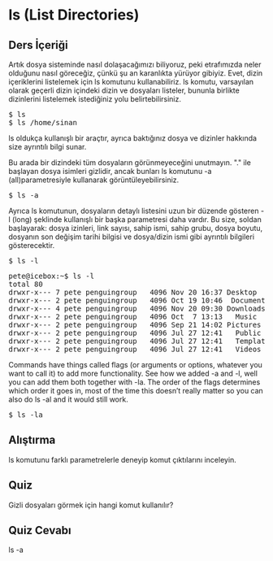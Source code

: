 # ls (List Directories)

## Ders İçeriği

Artık dosya sisteminde nasıl dolaşacağımızı biliyoruz, peki etrafımızda neler olduğunu nasıl göreceğiz, çünkü şu an karanlıkta yürüyor gibiyiz. Evet, dizin içeriklerini listelemek için ls komutunu kullanabiliriz. ls komutu, varsayılan olarak geçerli dizin içindeki dizin ve dosyaları listeler, bununla birlikte dizinlerini listelemek istediğiniz yolu belirtebilirsiniz. 
<pre>$ ls
$ ls /home/sinan</pre>

ls oldukça kullanışlı bir araçtır, ayrıca baktığınız dosya ve dizinler hakkında size ayrıntılı bilgi sunar. 

Bu arada bir dizindeki tüm dosyaların görünmeyeceğini unutmayın. "." ile başlayan dosya isimleri gizlidir, ancak bunları ls komutunu -a (all)parametresiyle kullanarak görüntüleyebilirsiniz. 

<pre>$ ls -a</pre>

Ayrıca ls komutunun, dosyaların detaylı listesini uzun bir düzende gösteren -l (long) şeklinde kullanışlı bir başka parametresi daha vardır. Bu size, soldan başlayarak: dosya izinleri, link sayısı, sahip ismi, sahip grubu, dosya boyutu, dosyanın son değişim tarihi bilgisi ve dosya/dizin ismi gibi ayrıntılı bilgileri gösterecektir.

<pre>$ ls -l</pre>

<pre>pete@icebox:~$ ls -l
total 80
drwxr-x--- 7 pete penguingroup   4096 Nov 20 16:37 Desktop
drwxr-x--- 2 pete penguingroup   4096 Oct 19 10:46  Documents
drwxr-x--- 4 pete penguingroup   4096 Nov 20 09:30 Downloads
drwxr-x--- 2 pete penguingroup   4096 Oct  7 13:13   Music
drwxr-x--- 2 pete penguingroup   4096 Sep 21 14:02 Pictures
drwxr-x--- 2 pete penguingroup   4096 Jul 27 12:41   Public
drwxr-x--- 2 pete penguingroup   4096 Jul 27 12:41   Templates
drwxr-x--- 2 pete penguingroup   4096 Jul 27 12:41   Videos</pre>

Commands have things called flags (or arguments or options, whatever you want to call it) to add more functionality. See how we added -a and -l, well you can add them both together with -la. The order of the flags determines which order it goes in, most of the time this doesn’t really matter so you can also do ls -al and it would still work.

<pre>$ ls -la</pre>

## Alıştırma

ls komutunu farklı parametrelerle deneyip komut çıktılarını inceleyin. 

## Quiz

Gizli dosyaları görmek için hangi komut kullanılır?

## Quiz Cevabı

ls -a